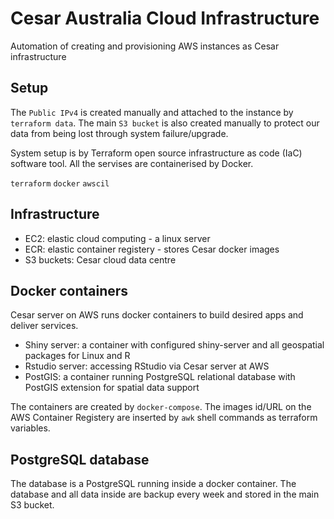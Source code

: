 # Cesar Australia Cloud Infrastructure

Automation of creating and provisioning AWS instances as Cesar infrastructure

## Setup

The `Public IPv4` is created manually and attached to the instance by `terraform data`. The main `S3 bucket` is also created manually to protect our data from being lost through system failure/upgrade.

System setup is by Terraform open source infrastructure as code (IaC) software tool. All the servises are containerised by Docker.

`terraform`
`docker`
`awscil`


## Infrastructure

- EC2: elastic cloud computing - a linux server
- ECR: elastic container registery - stores Cesar docker images
- S3 buckets: Cesar cloud data centre

## Docker containers

Cesar server on AWS runs docker containers to build desired apps and deliver services.

- Shiny server: a container with configured shiny-server and all geospatial packages for Linux and R
- Rstudio server: accessing RStudio via Cesar server at AWS
- PostGIS: a container running PostgreSQL relational database with PostGIS extension for spatial data support 

The containers are created by `docker-compose`. The images id/URL on the AWS Container Registery are inserted by `awk` shell commands as terraform variables.

## PostgreSQL database
The database is a PostgreSQL running inside a docker container. The database and all data inside are backup every week and stored in the main S3 bucket.
